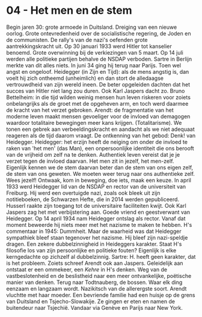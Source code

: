 # 04 - Het men en de stem
Begin jaren 30: grote armoede in Duitsland. Dreiging van een nieuwe oorlog. Grote ontevredenheid over de socialistische regering, de Joden en de communisten. De rally's van de nazi's oefenden grote aantrekkingskracht uit. Op 30 januari 1933 werd Hitler tot kanselier benoemd. Grote overwinning bij de verkiezingen van 5 maart. Op 14 juli werden alle politieke partijen behalve de NSDAP verboden. Sartre in Berlijn merkte van dit alles niets. In juni 34 ging hij terug naar Parijs. Toen wel angst en ongeloof. Heidegger (in Zijn en Tijd): als de mens angstig is, dan voelt hij zich ontheemd (unheimlich) en dan stort de alledaagse vertrouwdheid van zijn wereld ineen. De beter opgeleiden dachten dat het succes van Hitler niet lang zou duren. Ook Karl Jaspers dacht zo. Bruno Bettelheim: in die tijd wilden weinig mensen hun leven riskeren voor zoiets onbelangrijks als de groet met de opgeheven arm, en toch werd daarmee de kracht van het verzet gebroken. Arendt: de fragmentatie van het moderne leven maakt mensen gevoeliger voor de invloed van demagogen waardoor totalitaire bewegingen meer kans krijgen. (Totalitarisme). We tonen een gebrek aan verbeeldingskracht en aandacht als we niet adequaat reageren als de tijd daarom vraagt. De ontkenning van het gebod: Denk! van Heidegger. Heidegger: het erzijn heeft de neiging om onder de invloed te raken van 'het men' (das Man), een onpersoonlijke identiteit die ons berooft van de vrijheid om zelf na te denken. Authentiek leven vereist dat je je verzet tegen de invloed daarvan. Het men zit in jezelf, het men-zelf. Eigenlijk kennen we de stem daarvan beter dan de stem van ons eigen zelf, de stem van ons geweten. We moeten weer terug naar ons authentieke zelf. Wees jezelf! Ontwaak, kom in beweging, doe iets, maak een keuze. In april 1933 werd Heidegger lid van de NSDAP en rector van de universiteit van Freiburg. Hij werd een overtuigde nazi, zoals ook bleek uit zijn notitieboeken, de Schwarzen Hefte, die in 2014 werden gepubliceerd. Husserl raakte zijn toegang tot de universitaire faciliteiten kwijt. Ook Karl Jaspers zag het met verbijstering aan. Goede vriend en geestverwant van Heidegger. Op 14 april 1934 nam Heidegger ontslag als rector. Vanaf dat moment beweerde hij niets meer met het nazisme te maken te hebben. H's commentaar in 1945: Dummheit. Maar de waarheid was dat Heidegger sympathiek bleef staan tegenover het nazisme. Hij bleef zijn nazi-speldje dragen. Een zekere dubbelzinnigheid in Heideggers karakter. Staat H's filosofie los van zijn persoonlijke en politieke fouten? Eigenlijk is elke kerngedachte op zichzelf al dubbelzinnig. Sartre: H. heeft geen karakter, dat is het probleem. Zoiets schreef Arendt ook aan Jaspers. Geleidelijk aan ontstaat er een ommekeer, een *Kehre* in H's denken. Weg van de vastbeslotenheid en de beslistheid naar een meer ontvankelijke, poëtische manier van denken. Terug naar Todtnauberg, de bossen. Waar elk ding eenzaam en langzaam wordt. Nazikitsch van de allerergste soort. Arendt vluchtte met haar moeder. Een bevriende familie had een huisje op de grens van Duitsland en Tsjecho-Slowakije. Ze gingen er eten en namen de buitendeur naar Tsjechië. Vandaar via Genève en Parijs naar New York.